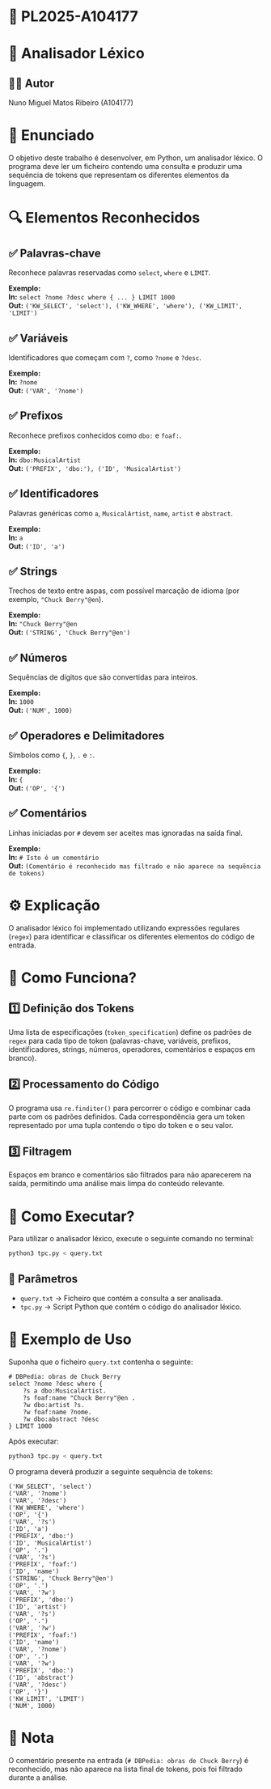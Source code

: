 # 📌 PL2025-A104177  

# 📝 Analisador Léxico 

## 👨‍💻 Autor  

Nuno Miguel Matos Ribeiro (A104177)  

# 📌 Enunciado  

O objetivo deste trabalho é desenvolver, em Python, um analisador léxico. O programa deve ler um ficheiro contendo uma consulta e produzir uma sequência de tokens que representam os diferentes elementos da linguagem.  

# 🔍 Elementos Reconhecidos  

## ✅ Palavras-chave  

Reconhece palavras reservadas como `select`, `where` e `LIMIT`.  

**Exemplo:**  
**In:** `select ?nome ?desc where { ... } LIMIT 1000`  
**Out:** `('KW_SELECT', 'select'), ('KW_WHERE', 'where'), ('KW_LIMIT', 'LIMIT')`  

## ✅ Variáveis  

Identificadores que começam com `?`, como `?nome` e `?desc`.  

**Exemplo:**  
**In:** `?nome`  
**Out:** `('VAR', '?nome')`  

## ✅ Prefixos  

Reconhece prefixos conhecidos como `dbo:` e `foaf:`.  

**Exemplo:**  
**In:** `dbo:MusicalArtist`  
**Out:** `('PREFIX', 'dbo:'), ('ID', 'MusicalArtist')`  

## ✅ Identificadores  

Palavras genéricas como `a`, `MusicalArtist`, `name`, `artist` e `abstract`.  

**Exemplo:**  
**In:** `a`  
**Out:** `('ID', 'a')`  

## ✅ Strings  

Trechos de texto entre aspas, com possível marcação de idioma (por exemplo, `"Chuck Berry"@en`).  

**Exemplo:**  
**In:** `"Chuck Berry"@en`  
**Out:** `('STRING', 'Chuck Berry"@en')`  

## ✅ Números  

Sequências de dígitos que são convertidas para inteiros.  

**Exemplo:**  
**In:** `1000`  
**Out:** `('NUM', 1000)`  

## ✅ Operadores e Delimitadores  

Símbolos como `{`, `}`, `.` e `:`.  

**Exemplo:**  
**In:** `{`  
**Out:** `('OP', '{')`  

## ✅ Comentários  

Linhas iniciadas por `#` devem ser aceites mas ignoradas na saída final.  

**Exemplo:**  
**In:** `# Isto é um comentário`  
**Out:** `(Comentário é reconhecido mas filtrado e não aparece na sequência de tokens)`  

# ⚙️ Explicação  

O analisador léxico foi implementado utilizando expressões regulares (`regex`) para identificar e classificar os diferentes elementos do código de entrada.  

# 🔧 Como Funciona?  

## 1️⃣ Definição dos Tokens  

Uma lista de especificações (`token_specification`) define os padrões de `regex` para cada tipo de token (palavras-chave, variáveis, prefixos, identificadores, strings, números, operadores, comentários e espaços em branco).  

## 2️⃣ Processamento do Código  

O programa usa `re.finditer()` para percorrer o código e combinar cada parte com os padrões definidos. Cada correspondência gera um token representado por uma tupla contendo o tipo do token e o seu valor.  

## 3️⃣ Filtragem  

Espaços em branco e comentários são filtrados para não aparecerem na saída, permitindo uma análise mais limpa do conteúdo relevante.  

# 🚀 Como Executar?  

Para utilizar o analisador léxico, execute o seguinte comando no terminal:  

```sh
python3 tpc.py < query.txt
```

## 📂 Parâmetros  

- `query.txt` → Ficheiro que contém a consulta a ser analisada.  
- `tpc.py` → Script Python que contém o código do analisador léxico.  

# 🎯 Exemplo de Uso  

Suponha que o ficheiro `query.txt` contenha o seguinte:  

```sparql
# DBPedia: obras de Chuck Berry
select ?nome ?desc where {
    ?s a dbo:MusicalArtist.
    ?s foaf:name "Chuck Berry"@en .
    ?w dbo:artist ?s.
    ?w foaf:name ?nome.
    ?w dbo:abstract ?desc
} LIMIT 1000
```

Após executar:  

```sh
python3 tpc.py < query.txt
```

O programa deverá produzir a seguinte sequência de tokens:  

```plaintext
('KW_SELECT', 'select')
('VAR', '?nome')
('VAR', '?desc')
('KW_WHERE', 'where')
('OP', '{')
('VAR', '?s')
('ID', 'a')
('PREFIX', 'dbo:')
('ID', 'MusicalArtist')
('OP', '.')
('VAR', '?s')
('PREFIX', 'foaf:')
('ID', 'name')
('STRING', 'Chuck Berry"@en')
('OP', '.')
('VAR', '?w')
('PREFIX', 'dbo:')
('ID', 'artist')
('VAR', '?s')
('OP', '.')
('VAR', '?w')
('PREFIX', 'foaf:')
('ID', 'name')
('VAR', '?nome')
('OP', '.')
('VAR', '?w')
('PREFIX', 'dbo:')
('ID', 'abstract')
('VAR', '?desc')
('OP', '}')
('KW_LIMIT', 'LIMIT')
('NUM', 1000)
```

# 📌 Nota  

O comentário presente na entrada (`# DBPedia: obras de Chuck Berry`) é reconhecido, mas não aparece na lista final de tokens, pois foi filtrado durante a análise.  